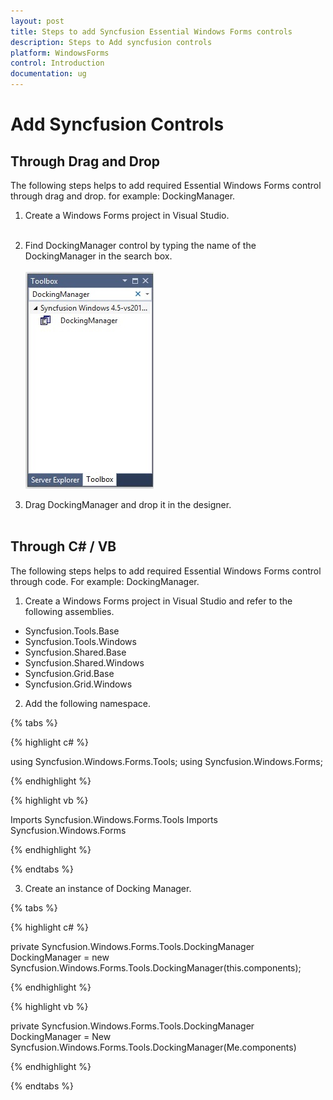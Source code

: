```yaml
---
layout: post
title: Steps to add Syncfusion Essential Windows Forms controls 
description: Steps to Add syncfusion controls
platform: WindowsForms
control: Introduction
documentation: ug
---
```


# Add Syncfusion Controls 

## Through Drag and Drop

The following steps helps to add required Essential Windows Forms control through drag and drop. for example: DockingManager.

1) Create a Windows Forms project in Visual Studio.<br/><br/>
2) Find DockingManager control by typing the name of the DockingManager in the search box.<br/><br/>
![docking](ThroughDragandDrop_images/ThroughDragandDrop_img1.png)

3) Drag DockingManager and drop it in the designer.<br/><br/>

## Through C# / VB

The following steps helps to add required Essential Windows Forms control through code. For example: DockingManager.

1) Create a Windows Forms project in Visual Studio and refer to the following assemblies.

 * Syncfusion.Tools.Base
 * Syncfusion.Tools.Windows
 * Syncfusion.Shared.Base
 * Syncfusion.Shared.Windows
 * Syncfusion.Grid.Base
 * Syncfusion.Grid.Windows

2) Add the following namespace.

{% tabs %}

{% highlight c# %}

using Syncfusion.Windows.Forms.Tools;
using Syncfusion.Windows.Forms;

{% endhighlight %}

{% highlight vb %}

Imports Syncfusion.Windows.Forms.Tools
Imports Syncfusion.Windows.Forms

{% endhighlight %}

{% endtabs %}

3) Create an instance of Docking Manager.

{% tabs %}

{% highlight c# %}

private Syncfusion.Windows.Forms.Tools.DockingManager DockingManager = new Syncfusion.Windows.Forms.Tools.DockingManager(this.components);

{% endhighlight %}

{% highlight vb %}

private Syncfusion.Windows.Forms.Tools.DockingManager DockingManager = New Syncfusion.Windows.Forms.Tools.DockingManager(Me.components)

{% endhighlight %}

{% endtabs %}
